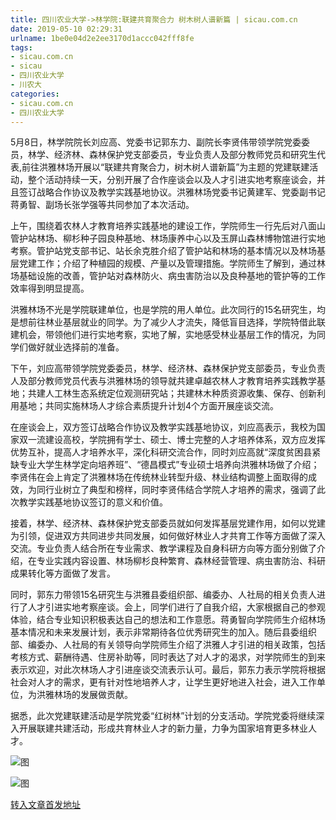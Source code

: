 ```yaml
---
title: 四川农业大学->林学院:联建共育聚合力 树木树人谱新篇 | sicau.com.cn
date: 2019-05-10 02:29:31
urlname: 1be0e04d2e2ee3170d1accc042fff8fe
tags: 
- sicau.com.cn
- sicau
- 四川农业大学
- 川农大
categories:
- sicau.com.cn
- 四川农业大学
---
```



5月8日，林学院院长刘应高、党委书记郭东力、副院长李贤伟带领学院党委委员，林学、经济林、森林保护党支部委员，专业负责人及部分教师党员和研究生代表,前往洪雅林场开展以“联建共育聚合力，树木树人谱新篇”为主题的党建联建活动，整个活动持续一天，分别开展了合作座谈会以及人才引进实地考察座谈会，并且签订战略合作协议及教学实践基地协议。洪雅林场党委书记黄建军、党委副书记蒋勇智、副场长张学强等共同参加了本次活动。

上午，围绕着农林人才教育培养实践基地的建设工作，学院师生一行先后对八面山管护站林场、柳杉种子园良种基地、林场康养中心以及玉屏山森林博物馆进行实地考察。管护站党支部书记、站长余克胜介绍了管护站和林场的基本情况以及林场基层党建工作；介绍了种植园的规模、产量以及管理措施。学院师生了解到，通过林场基础设施的改善，管护站对森林防火、病虫害防治以及良种基地的管护等的工作效率得到明显提高。

洪雅林场不光是学院联建单位，也是学院的用人单位。此次同行的15名研究生，均是想前往林业基层就业的同学。为了减少人才流失，降低盲目选择，学院特借此联建机会，带领他们进行实地考察，实地了解，实地感受林业基层工作的情况，为同学们做好就业选择前的准备。

下午，刘应高带领学院党委委员，林学、经济林、森林保护党支部委员，专业负责人及部分教师党员代表与洪雅林场的领导就共建卓越农林人才教育培养实践教学基地；共建人工林生态系统定位观测研究站；共建林木种质资源收集、保存、创新利用基地；共同实施林场人才综合素质提升计划4个方面开展座谈交流。

在座谈会上，双方签订战略合作协议及教学实践基地协议，刘应高表示，我校为国家双一流建设高校，学院拥有学士、硕士、博士完整的人才培养体系，双方应发挥优势互补，提高人才培养水平，深化科研交流合作，同时刘应高就“深度贫困县紧缺专业大学生林学定向培养班”、“德昌模式”专业硕士培养向洪雅林场做了介绍；李贤伟在会上肯定了洪雅林场在传统林业转型升级、林业结构调整上面取得的成效，为同行业树立了典型和榜样，同时李贤伟结合学院人才培养的需求，强调了此次教学实践基地协议签订的意义和价值。

接着，林学、经济林、森林保护党支部委员就如何发挥基层党建作用，如何以党建为引领，促进双方共同进步共同发展，如何做好林业人才共育工作等方面做了深入交流。专业负责人结合所在专业需求、教学课程及自身科研方向等方面分别做了介绍，在专业实践内容设置、林场柳杉良种繁育、森林经营管理、病虫害防治、科研成果转化等方面做了发言。

同时，郭东力带领15名研究生与洪雅县委组织部、编委办、人社局的相关负责人进行了人才引进实地考察座谈。会上，同学们进行了自我介绍，大家根据自己的参观体验，结合专业知识积极表达自己的想法和工作意愿。蒋勇智向学院师生介绍林场基本情况和未来发展计划，表示非常期待各位优秀研究生的加入。随后县委组织部、编委办、人社局的有关领导向学院师生介绍了洪雅人才引进的相关政策，包括考核方式、薪酬待遇、住房补助等，同时表达了对人才的渴求，对学院师生的到来表示欢迎，对此次林场人才引进座谈交流表示认可。最后，郭东力表示学院将根据社会对人才的需求，更有针对性地培养人才，让学生更好地进入社会，进入工作单位，为洪雅林场的发展做贡献。

据悉，此次党建联建活动是学院党委“红树林”计划的分支活动。学院党委将继续深入开展联建共建活动，形成共育林业人才的新力量，力争为国家培育更多林业人才。



![图](https://news.sicau.edu.cn/__local/9/62/8D/C5366DDEF15676AD1660F21BA55_1DF4A40F_1740D.jpg)

![图](https://news.sicau.edu.cn/__local/9/04/9C/96EB603E04BB63A78193A534525_BC2C8BAF_93BE4.jpg)

[转入文章首发地址](https://news.sicau.edu.cn/info/1078/51119.htm)